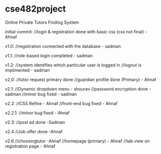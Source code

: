 # cse482project
Online Private Tutors Finding System

initial commit: 
	//login & registration done with basic css (css not final) -Ahnaf

v1.0: 
	//registration connected with the database - sadman

v1.1: 
	//role-based login completed - sadman

v1.2: 
	//system identifies which particular user is logged in //logout is implimented - sadman

v2.0: 
	//tutor request primary done //guardian profile done (Primary) - Ahnaf
	
v2.1:
	//Dynamic dropdown menu - shourav
	//password encryption done - sadman
	//minor bug fixed - sadman

v2.2:
     	//CSS Refine - Ahnaf
	//front-end bug fixed - Ahnaf

v2.2.1:
	//minor bug fixed - Ahnaf
	
v2.3:
	//post ad done -Sadman

v2.4
	//Job offer done -Ahnaf 

v2.6
	//choosingtutor -Ahnaf
	//homepage (primary) - Ahnaf 
	//tab view on registration page - Ahnaf

